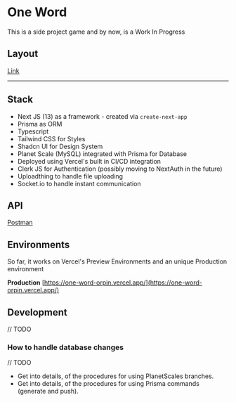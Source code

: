 # One Word

This is a side project game and by now, is a Work In Progress

## Layout

[Link](https://www.figma.com/file/lTIxelelnjm83MiROxrlTe/One-Word?type=design&node-id=0%3A1&mode=design&t=8IL9mMSoloe1bCnK-1)

---

## Stack

- Next JS (13) as a framework - created via `create-next-app`
- Prisma as ORM
- Typescript
- Tailwind CSS for Styles
- Shadcn UI for Design System
- Planet Scale (MySQL) integrated with Prisma for Database
- Deployed using Vercel's built in CI/CD integration
- Clerk JS for Authentication (possibly moving to NextAuth in the future)
- Uploadthing to handle file uploading
- Socket.io to handle instant communication

## API

[Postman](https://documenter.getpostman.com/view/2930329/2s9YRGxUEq)

## Environments

So far, it works on Vercel's Preview Environments and an unique Production environment

**Production**
[https://one-word-orpin.vercel.app/](https://one-word-orpin.vercel.app/)

## Development

// TODO

### How to handle database changes

// TODO

- Get into details, of the procedures for using PlanetScales branches.
- Get into details, of the procedures for using Prisma commands (generate and push).
